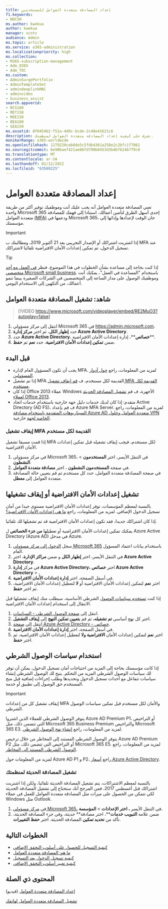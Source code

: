 ```yaml
---
title: إعداد المصادقة متعددة العوامل للمستخدمين
f1.keywords:
- NOCSH
ms.author: kwekua
author: kwekua
manager: scotv
audience: Admin
ms.topic: article
ms.service: o365-administration
ms.localizationpriority: high
ms.collection:
- M365-subscription-management
- Adm_O365
- Adm_TOC
ms.custom:
- AdminSurgePortfolio
- AdminTemplateSet
- admindeeplinkMAC
- adminvideo
- business_assist
search.appverid:
- BCS160
- MET150
- MOE150
- BEA160
- GEA150
ms.assetid: 8f0454b2-f51a-4d9c-bcde-2c48e41621c6
description: تعرف على كيفية إعداد المصادقة متعددة العوامل لمنظمتك.
monikerRange: o365-worldwide
ms.openlocfilehash: 1279220ceb8de5c5fdb4361a258e2c2bfc1f7061
ms.sourcegitcommit: 6e90baef421ae06fd790b0453d3bdbf624b7f9c0
ms.translationtype: MT
ms.contentlocale: ar-SA
ms.lasthandoff: 02/12/2022
ms.locfileid: "63569225"
---
```

# <a name="set-up-multifactor-authentication"></a>إعداد المصادقة متعددة العوامل

تعني المصادقة متعددة العوامل أنه يجب عليك أنت وموظفيك توفير أكثر من طريقة واحدة Microsoft 365 إحدى أسهل الطرق لتأمين أعمالك. استنادا إلى فهمك للمصادقة متعددة العوامل [(MFA)](multi-factor-authentication-microsoft-365.md) ودعمها في Microsoft 365، حان الوقت لإعدادها وإدائها إلى مؤسستك. 

> [!IMPORTANT]
> إذا اشتريت اشتراكك أو الإصدار التجريبي بعد 21 أكتوبر 2019، ومطالبتك ب MFA عند تسجيل الدخول، تم تمكين إعدادات الأمان الافتراضية تلقائيا لاشتراكك[](/azure/active-directory/fundamentals/concept-fundamentals-security-defaults).

> [!TIP]
> إذا كنت بحاجة إلى مساعدة بشأن الخطوات في هذا الموضوع، فنظر [في العمل مع أحد متخصصي Microsoft small business](https://go.microsoft.com/fwlink/?linkid=2186871). باستخدام "المساعدة في العمل"، يمكنك أنت وموظفيك الوصول على مدار الساعة إلى المتخصصين في الشركات الصغيرة بينما تنمو أعمالك، من التكهين إلى الاستخدام اليومي.

## <a name="watch-turn-on-multifactor-authentication"></a>شاهد: تشغيل المصادقة متعددة العوامل

> [!VIDEO https://www.microsoft.com/videoplayer/embed/RE2MuO3?autoplay=false]

1. انتقل إلى مركز مسؤولي Microsoft 365 في <a href="https://admin.microsoft.com/ " target="_blank">https://admin.microsoft.com</a>.
1. حدد  **إظهار الكل**، ثم اختر **مركز إدارة Azure Active Directory**.
1. حدد **Azure Active Directory**، **خصائص****، إدارة إعدادات الأمان الافتراضية**.
1. ضمن **تمكين إعدادات الأمان الافتراضية**، حدد **نعم** ثم **حفظ**.

## <a name="before-you-begin"></a>قبل البدء

- يجب أن تكون المسؤول العام لإدارة MFA. لمزيد من المعلومات، راجع [حول أدوار المسؤولين](../add-users/about-admin-roles.md).
- إذا تم تشغيل MFA القديمة لكل مستخدم، ف [قم إيقاف تشغيل MFA القديمة لكل مستخدم](#turn-off-legacy-per-user-mfa).
- إذا كان Office عملاء 2013 Windows الأجهزة، ف قم [تشغيل المصادقة الحديثة لعملاء Office 2013](./enable-modern-authentication.md).
- متقدم: إذا كان لديك خدمات دليل جهة خارجية باستخدام خدمات اتحاد Active Directory (AD FS)، ف قم بإعداد Azure MFA Server. لمزيد من المعلومات، راجع [السيناريوهات المتقدمة باستخدام مصادقة Azure AD متعددة العوامل وحلول VPN الخاصة لجهة](/azure/active-directory/authentication/howto-mfaserver-nps-vpn) خارجية.

### <a name="turn-off-legacy-per-user-mfa"></a>إيقاف تشغيل MFA القديمة لكل مستخدم

إذا قمت مسبقا تشغيل MFA لكل مستخدم، فيجب إيقاف تشغيله قبل تمكين إعدادات الأمان الافتراضية.

1. في مركز مسؤولي Microsoft 365، في التنقل الأيسر، اختر **المستخدمون** \> **النشطون**.
1. في صفحة **المستخدمون النشطون** ، اختر **مصادقة متعددة العوامل**.
1. في صفحة المصادقة متعددة العوامل، حدد كل مستخدم ثم قم بتعيين حالة المصادقة متعددة العوامل إلى **معطل**.

## <a name="turn-security-defaults-on-or-off"></a>تشغيل إعدادات الأمان الافتراضية أو إيقاف تشغيلها

بالنسبة لمعظم المؤسسات، توفر إعدادات الأمان الافتراضية مستوى جيدا من أمان تسجيل الدخول الإضافي. لمزيد من المعلومات، راجع [ما هي إعدادات الأمان الافتراضية؟](/azure/active-directory/fundamentals/concept-fundamentals-security-defaults)

إذا كان اشتراكك جديدا، فقد تكون إعدادات الأمان الافتراضية قد تم تشغيلها لك تلقائيا.

يمكنك تمكين إعدادات الأمان الافتراضية أو تعطيلها **من جزء الخصائص** ل Azure Active Directory (Azure AD) في مدخل Azure.

1. سجل [الدخول إلى مركز مسؤولي Microsoft 365](https://admin.microsoft.com) باستخدام بيانات اعتماد المسؤول العام.
2. في التنقل الأيسر، اختر **إظهار الكل** و ضمن **مراكز الإدارة**، اختر **Azure Active Directory**.
3. في مركز **إدارة Azure Active Directory،** اختر **خصائص Azure Active Directory** \> **.**
4. في أسفل الصفحة، اختر **إدارة إعدادات الأمان الافتراضية**.
5. اختر **نعم** لتمكين إعدادات الأمان الافتراضية أو **لا** لتعطيل إعدادات الأمان الافتراضية، ثم اختر **حفظ**.

إذا كنت [تستخدم سياسات الوصول](/azure/active-directory/conditional-access/concept-baseline-protection) الشرطي الأساسية، سيطلب منك إيقاف تشغيلها قبل الانتقال إلى استخدام إعدادات الأمان الافتراضية.

1. انتقل إلى [صفحة الوصول الشرطي - السياسات](https://portal.azure.com/#blade/Microsoft_AAD_IAM/ConditionalAccessBlade/Policies).
2. اختر كل نهج أساسي **تم تشغيله،** ثم قم **بتعيين تمكين النهج** إلى **إيقاف التشغيل**.
3. انتقل إلى [صفحة Azure Active Directory - خصائص](https://portal.azure.com/#blade/Microsoft_AAD_IAM/ActiveDirectoryMenuBlade/Properties).
4. في أسفل الصفحة، اختر **إدارة إعدادات الأمان الافتراضية**.
5. اختر **نعم** لتمكين إعدادات الأمان **الافتراضية ولا** لتعطيل إعدادات الأمان الافتراضية، ثم اختر **حفظ**.

## <a name="use-conditional-access-policies"></a>استخدام سياسات الوصول الشرطي

إذا كانت مؤسستك بحاجة إلى المزيد من احتياجات أمان تسجيل الدخول، يمكن أن توفر لك سياسات الوصول الشرطي المزيد من التحكم. يتيح لك الوصول الشرطي إنشاء سياسات تتفاعل مع أحداث تسجيل الدخول وتحديدها وطلب إجراءات إضافية قبل منح المستخدم حق الوصول إلى تطبيق أو خدمة.

> [!IMPORTANT]
> إيقاف تشغيل كل من إعدادات MFA والأمان لكل مستخدم قبل تمكين سياسات الوصول الشرطي.

يتوفر الوصول الشرطي للعملاء الذين اشتروا Azure AD Premium P1، أو التراخيص التي تتضمن ذلك، مثل Microsoft 365 Business Premium والتراخيص Microsoft 365 E3. لمزيد من المعلومات، راجع [إنشاء نهج الوصول الشرطي](/azure/active-directory/authentication/tutorial-enable-azure-mfa).

يتوفر الوصول الشرطي المستند إلى المخاطر من خلال ترخيص Azure AD Premium P2 أو التراخيص التي تتضمن ذلك، مثل Microsoft 365 E5. لمزيد من المعلومات، راجع [الوصول الشرطي المستند إلى المخاطر](/azure/active-directory/conditional-access/howto-conditional-access-policy-risk).

لمزيد من المعلومات حول Azure AD P1 و P2، راجع [أسعار Azure Active Directory](https://azure.microsoft.com/pricing/details/active-directory/).

### <a name="turn-on-modern-authentication-for-your-organization"></a>تشغيل المصادقة الحديثة لمنظمتك

بالنسبة لمعظم الاشتراكات، يتم تشغيل المصادقة الحديثة تلقائيا، ولكن إذا اشتريت اشتراكك قبل أغسطس 2017، فمن المرجح أنك ستحتاج إلى تشغيل المصادقة الحديثة لكي تتمكن من الحصول على ميزات مثل المصادقة متعددة العوامل للعمل في عملاء Windows مثل Outlook.


1. في <a href="https://go.microsoft.com/fwlink/p/?linkid=2024339" target="_blank">مركز مسؤولي Microsoft 365،</a> في التنقل الأيسر **، اختر الإعدادات** \> **المؤسسة.**
2. ضمن علامة **التبويب خدمات****، اختر مصادقة** حديثة، وفي جزء المصادقة الحديثة، تأكد من **تحديد تمكين** المصادقة الحديثة. اختر **حفظ التغييرات**.


## <a name="next-steps"></a>الخطوات التالية

- [كيفية التسجيل للحصول على أسلوب التحقق الإضافي](https://support.microsoft.com/office/ace1d096-61e5-449b-a875-58eb3d74de14)
- [ما هو: المصادقة متعددة العوامل](https://support.microsoft.com/help/4577374/what-is-multifactor-authentication)
- [كيفية تسجيل الدخول بعد التسجيل](https://support.microsoft.com/office/2b856342-170a-438e-9a4f-3c092394d3cb)
- [كيفية تغيير أسلوب التحقق الإضافي](https://support.microsoft.com/office/956ec8d0-7081-4518-a701-f8414cc20831)

## <a name="related-content"></a>المحتوى ذي الصلة

[إعداد المصادقة متعددة العوامل](set-up-multi-factor-authentication.md) (فيديو)

[تشغيل المصادقة متعددة العوامل لهاتفك](https://support.microsoft.com/office/ace1d096-61e5-449b-a875-58eb3d74de14)
